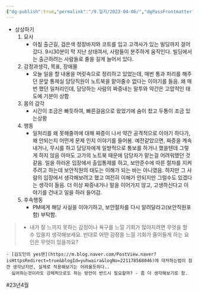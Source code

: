```yaml
---
{"dg-publish":true,"permalink":"/9.일지/2023-04-06/","dgPassFrontmatter":true}
---
```



- 상상하기
	1. 묘사
		- 아침 출근길, 검은색 정장바지와 코트를 입고 고객사가 있는 빌딩까지 걸어갔다. 9시30분이 막 지난 상태여서, 사람들이 분주하게 움직인다. 빌딩에서는 출근하려는 사람들로 줄을 길게 늘어서 있다.
	2. 감정과생각, 목표, 장애물
		- 오늘 일을 할 내용을 머릿속으로 정리하고 있었는데, 매번 통과 처리를 해주던 문앞 통제실 담당직원이 노트북을 맡아줄수 없다는 이야기를 들음. 왜 매번 했던 일처리인데, 담당하는 사람의 짜증내는 말투와 약간은 고압적인 태도에 기분이 상함
	3.  몸의 감각
		- 시간이 조금은 빠듯하여, 빠른걸음으로 왔었기에 숨이 찼고 두통이 조금 있는상황
	4. 행동
		- 일처리를 왜 못해줄까에 대해 짜증이 나서 약간 공격적으로 이야기 하다가, 왜 안되는지 어떤게 문제 인지 이야기를 들어봄. 예전같았으면, 짜증을 계속 내거나, 무시를 하고 담당자에게 일방적으로 통보를 하거나 했을텐데 그렇게 하지 않음
		  아마도 고가의 노트북 때문에 담당자가 맡는걸 어려워했던 것 같음.	일을 하러온 입장에서 출입통제를 하고, 보안준수에 따른 절차를 지켜주려고 하는데 보안직원의 태도는 이해가 되는 바는 아니였음. 하지만 그 사람의 입장에서 생각해보려고 했고 여전히 이해가 안되지만 그럴수도 있겠다는 생각이 들음. 더 이상 짜증내거나 말을 이어가지 않고, 고생하신다고 이야기를 건내고 일을 하러 들어감. 
	5. 후속행동
		- PM에게 해당 사실을 이야기하고, 보안절차를 다시 알려달라고(보안직원포함) 부탁함. 

> - 내가 잘 느끼지 못하는 감정이나 욕구를 느낄 기회가 많아지려면 무엇을 할 수 있을지 생각해보세요. 반대로 어떤 감정을 느낄 기회가 줄어들게 하는 요인은 무엇이 있을까요?

	- [김도인의 yes맨](https://m.blog.naver.com/PostView.naver?isHttpsRedirect=true&blogId=yuhwaira&logNo=221178568046)에 대처하는법이 잠깐 생각났지만, 실제로 적용해보기는 어려울듯하다..
	  싫어하는것이라도 강제적으로도 하는 방안이 반드시 필요할까? - 좀 더 생각해보기로 함.

#23년4월 